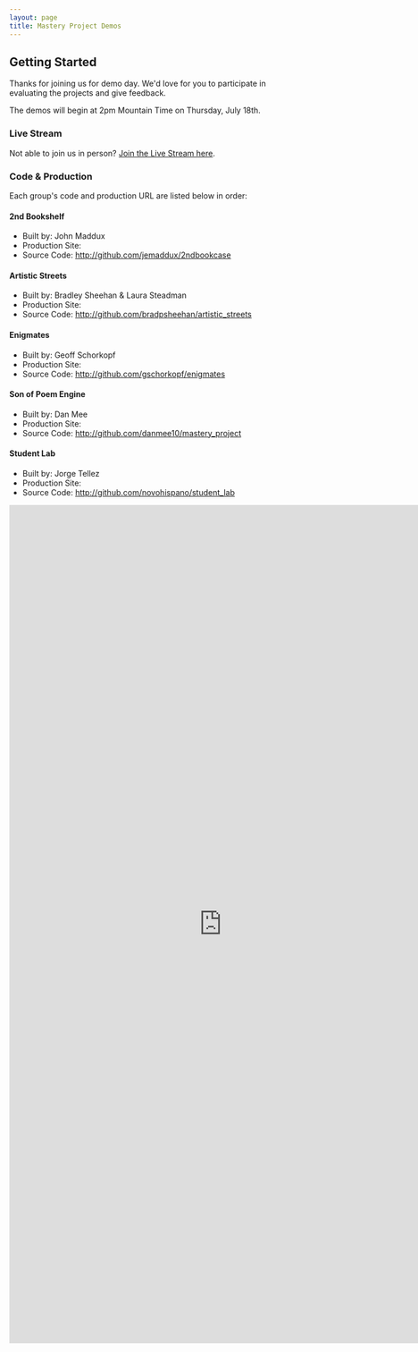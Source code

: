 ```yaml
---
layout: page
title: Mastery Project Demos
---
```


## Getting Started

Thanks for joining us for demo day. We'd love for you to participate in evaluating the projects and give feedback.

The demos will begin at 2pm Mountain Time on Thursday, July 18th.

### Live Stream

Not able to join us in person? [Join the Live Stream here](http://new.livestream.com/accounts/1384078/events/2156607).

### Code & Production

Each group's code and production URL are listed below in order:

#### 2nd Bookshelf

* Built by: John Maddux
* Production Site: 
* Source Code: http://github.com/jemaddux/2ndbookcase

#### Artistic Streets

* Built by: Bradley Sheehan & Laura Steadman
* Production Site:
* Source Code: http://github.com/bradpsheehan/artistic_streets

#### Enigmates

* Built by: Geoff Schorkopf
* Production Site:
* Source Code: http://github.com/gschorkopf/enigmates

#### Son of Poem Engine

* Built by: Dan Mee
* Production Site:
* Source Code: http://github.com/danmee10/mastery_project

#### Student Lab

* Built by: Jorge Tellez
* Production Site:
* Source Code: http://github.com/novohispano/student_lab

<iframe src="https://docs.google.com/forms/d/1brp2EHTlHPM6SU1XEK9mJvdJpleBj8tnxxIW1zaYPXA/viewform?embedded=true" width="760" height="1500" frameborder="0" marginheight="0" marginwidth="0">Loading...</iframe>